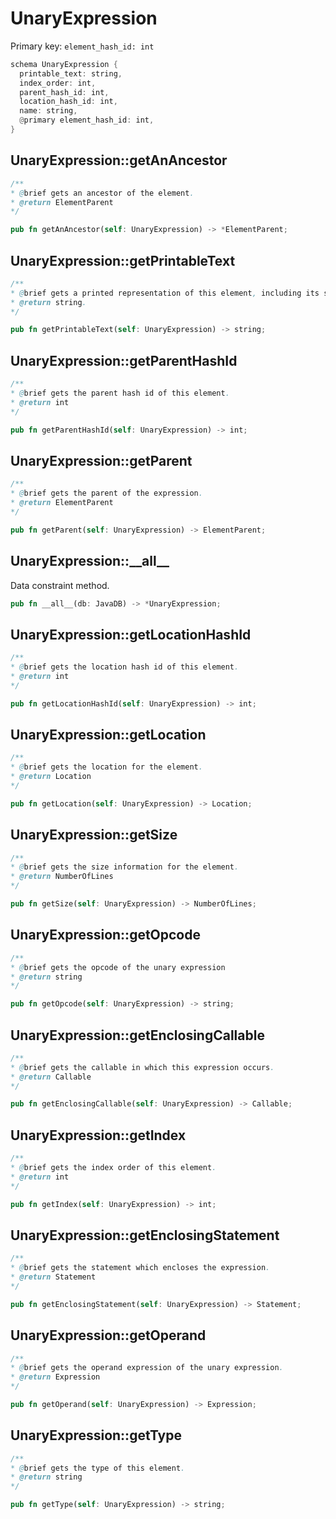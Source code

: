 # UnaryExpression

Primary key: `element_hash_id: int`

```rust
schema UnaryExpression {
  printable_text: string,
  index_order: int,
  parent_hash_id: int,
  location_hash_id: int,
  name: string,
  @primary element_hash_id: int,
}
```
## UnaryExpression::getAnAncestor

```java
/**
* @brief gets an ancestor of the element.
* @return ElementParent 
*/
```
```rust
pub fn getAnAncestor(self: UnaryExpression) -> *ElementParent;
```
## UnaryExpression::getPrintableText

```java
/**
* @brief gets a printed representation of this element, including its structure where applicable.
* @return string.
*/
```
```rust
pub fn getPrintableText(self: UnaryExpression) -> string;
```
## UnaryExpression::getParentHashId

```java
/**
* @brief gets the parent hash id of this element.
* @return int
*/
```
```rust
pub fn getParentHashId(self: UnaryExpression) -> int;
```
## UnaryExpression::getParent

```java
/**
* @brief gets the parent of the expression.
* @return ElementParent 
*/
```
```rust
pub fn getParent(self: UnaryExpression) -> ElementParent;
```
## UnaryExpression::\_\_all\_\_

Data constraint method.

```rust
pub fn __all__(db: JavaDB) -> *UnaryExpression;
```
## UnaryExpression::getLocationHashId

```java
/**
* @brief gets the location hash id of this element.
* @return int
*/
```
```rust
pub fn getLocationHashId(self: UnaryExpression) -> int;
```
## UnaryExpression::getLocation

```java
/**
* @brief gets the location for the element.
* @return Location
*/
```
```rust
pub fn getLocation(self: UnaryExpression) -> Location;
```
## UnaryExpression::getSize

```java
/**
* @brief gets the size information for the element.
* @return NumberOfLines
*/
```
```rust
pub fn getSize(self: UnaryExpression) -> NumberOfLines;
```
## UnaryExpression::getOpcode

```java
/**
* @brief gets the opcode of the unary expression
* @return string 
*/
```
```rust
pub fn getOpcode(self: UnaryExpression) -> string;
```
## UnaryExpression::getEnclosingCallable

```java
/**
* @brief gets the callable in which this expression occurs.
* @return Callable 
*/
```
```rust
pub fn getEnclosingCallable(self: UnaryExpression) -> Callable;
```
## UnaryExpression::getIndex

```java
/**
* @brief gets the index order of this element.
* @return int
*/
```
```rust
pub fn getIndex(self: UnaryExpression) -> int;
```
## UnaryExpression::getEnclosingStatement

```java
/**
* @brief gets the statement which encloses the expression.
* @return Statement 
*/
```
```rust
pub fn getEnclosingStatement(self: UnaryExpression) -> Statement;
```
## UnaryExpression::getOperand

```java
/**
* @brief gets the operand expression of the unary expression.
* @return Expression 
*/
```
```rust
pub fn getOperand(self: UnaryExpression) -> Expression;
```
## UnaryExpression::getType

```java
/**
* @brief gets the type of this element.
* @return string
*/
```
```rust
pub fn getType(self: UnaryExpression) -> string;
```
